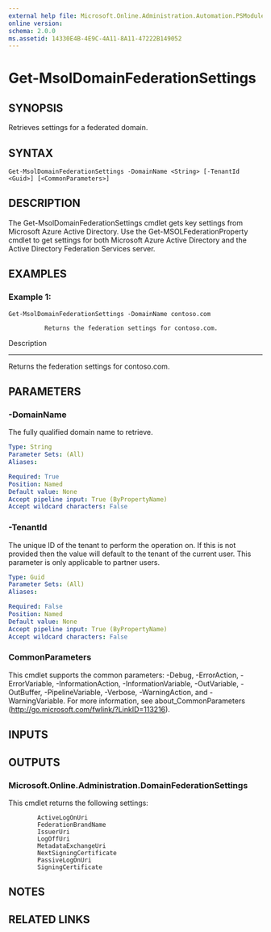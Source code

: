 ```yaml
---
external help file: Microsoft.Online.Administration.Automation.PSModule.dll-Help.xml
online version: 
schema: 2.0.0
ms.assetid: 14330E4B-4E9C-4A11-8A11-47222B149052
---
```


# Get-MsolDomainFederationSettings

## SYNOPSIS
Retrieves settings for a federated domain.

## SYNTAX

```
Get-MsolDomainFederationSettings -DomainName <String> [-TenantId <Guid>] [<CommonParameters>]
```

## DESCRIPTION
The Get-MsolDomainFederationSettings cmdlet gets key settings from Microsoft Azure Active Directory.
Use the Get-MSOLFederationProperty cmdlet to get settings for both Microsoft Azure Active Directory and the Active Directory Federation Services server.

## EXAMPLES

### Example 1: 
```
Get-MsolDomainFederationSettings -DomainName contoso.com

          Returns the federation settings for contoso.com.
```

Description

-----------

Returns the federation settings for contoso.com.

## PARAMETERS

### -DomainName
The fully qualified domain name to retrieve.

```yaml
Type: String
Parameter Sets: (All)
Aliases: 

Required: True
Position: Named
Default value: None
Accept pipeline input: True (ByPropertyName)
Accept wildcard characters: False
```

### -TenantId
The unique ID of the tenant to perform the operation on.
If this is not provided then the value will default to the tenant of the current user.
This parameter is only applicable to partner users.

```yaml
Type: Guid
Parameter Sets: (All)
Aliases: 

Required: False
Position: Named
Default value: None
Accept pipeline input: True (ByPropertyName)
Accept wildcard characters: False
```

### CommonParameters
This cmdlet supports the common parameters: -Debug, -ErrorAction, -ErrorVariable, -InformationAction, -InformationVariable, -OutVariable, -OutBuffer, -PipelineVariable, -Verbose, -WarningAction, and -WarningVariable. For more information, see about_CommonParameters (http://go.microsoft.com/fwlink/?LinkID=113216).

## INPUTS

## OUTPUTS

### Microsoft.Online.Administration.DomainFederationSettings
This cmdlet returns the following settings:

            ActiveLogOnUri
            FederationBrandName
            IssuerUri
            LogOffUri
            MetadataExchangeUri
            NextSigningCertificate
            PassiveLogOnUri
            SigningCertificate

## NOTES

## RELATED LINKS


